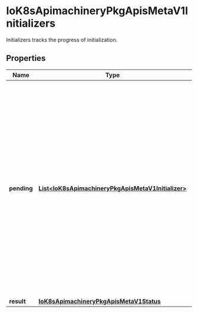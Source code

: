 

# IoK8sApimachineryPkgApisMetaV1Initializers

Initializers tracks the progress of initialization.
## Properties

Name | Type | Description | Notes
------------ | ------------- | ------------- | -------------
**pending** | [**List&lt;IoK8sApimachineryPkgApisMetaV1Initializer&gt;**](IoK8sApimachineryPkgApisMetaV1Initializer.md) | Pending is a list of initializers that must execute in order before this object is visible. When the last pending initializer is removed, and no failing result is set, the initializers struct will be set to nil and the object is considered as initialized and visible to all clients. | 
**result** | [**IoK8sApimachineryPkgApisMetaV1Status**](IoK8sApimachineryPkgApisMetaV1Status.md) |  |  [optional]



